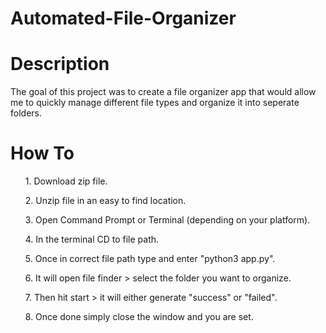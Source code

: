 # Automated-File-Organizer
<h1>Description</h1>
The goal of this project was to create a file organizer app that would allow me to quickly manage different file types and organize it into seperate folders. 

<h1>How To</h1>
<ol>1. Download zip file. </ol>
<ol>2. Unzip file in an easy to find location. </ol>
<ol>3. Open Command Prompt or Terminal (depending on your platform). </ol>
<ol>4. In the terminal CD to file path. </ol>
<ol>5. Once in correct file path type and enter "python3 app.py". </ol>
<ol>6. It will open file finder > select the folder you want to organize. </ol>
<ol>7. Then hit start > it will either generate "success" or "failed". </ol>
<ol>8. Once done simply close the window and you are set. </ol>
